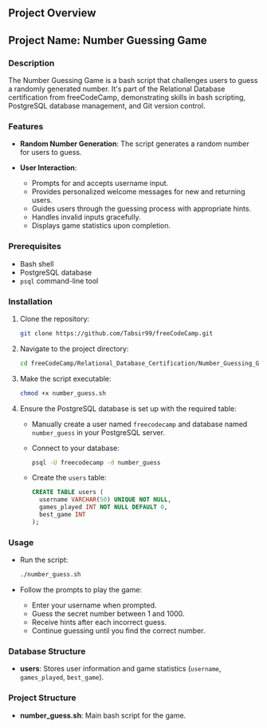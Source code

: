 ## Project Overview

## Project Name: Number Guessing Game

### Description

The Number Guessing Game is a bash script that challenges users to guess a randomly generated number. It's part of the Relational Database certification from freeCodeCamp, demonstrating skills in bash scripting, PostgreSQL database management, and Git version control.

### Features

- **Random Number Generation**: The script generates a random number for users to guess.
  
- **User Interaction**:
  - Prompts for and accepts username input.
  - Provides personalized welcome messages for new and returning users.
  - Guides users through the guessing process with appropriate hints.
  - Handles invalid inputs gracefully.
  - Displays game statistics upon completion.

### Prerequisites

- Bash shell
- PostgreSQL database
- `psql` command-line tool

### Installation

1. Clone the repository:

    ```bash
    git clone https://github.com/Tabsir99/freeCodeCamp.git
    ```

2. Navigate to the project directory:

    ```bash
    cd freeCodeCamp/Relational_Database_Certification/Number_Guessing_Game
    ```

3. Make the script executable:

    ```bash
    chmod +x number_guess.sh
    ```

4. Ensure the PostgreSQL database is set up with the required table:

    - Manually create a user named `freecodecamp` and database named `number_guess` in your PostgreSQL server.

    - Connect to your database:

        ```bash
        psql -U freecodecamp -d number_guess
        ```

    - Create the `users` table:

        ```sql
        CREATE TABLE users (
          username VARCHAR(50) UNIQUE NOT NULL,
          games_played INT NOT NULL DEFAULT 0,
          best_game INT
        );
        ```

### Usage

- Run the script:

    ```bash
    ./number_guess.sh
    ```

- Follow the prompts to play the game:

  - Enter your username when prompted.
  - Guess the secret number between 1 and 1000.
  - Receive hints after each incorrect guess.
  - Continue guessing until you find the correct number.

### Database Structure

- **users**: Stores user information and game statistics (`username`, `games_played`, `best_game`).


### Project Structure

- **number_guess.sh**: Main bash script for the game.
